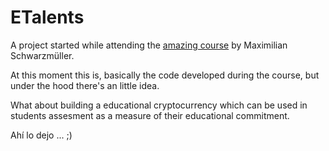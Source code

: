 # ETalents

A project started while attending the [amazing course](https://www.udemy.com/learn-python-by-building-a-blockchain-cryptocurrency/) by Maximilian Schwarzmüller.

At this moment this is, basically the code developed during the course,
but under the hood there's an little idea.

What about building a educational cryptocurrency which can be used
in students assesment as a measure of their educational commitment.

Ahí lo dejo ... ;)

